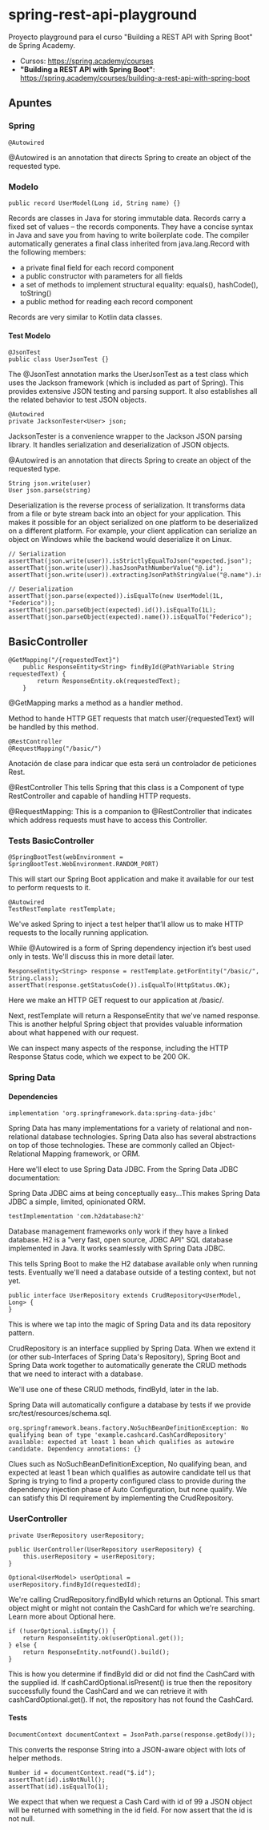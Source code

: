 # spring-rest-api-playground
Proyecto playground para el curso "Building a REST API with Spring Boot" de Spring Academy.

* Cursos: https://spring.academy/courses
* **"Building a REST API with Spring Boot"**: https://spring.academy/courses/building-a-rest-api-with-spring-boot

## Apuntes

### Spring

~~~
@Autowired
~~~
@Autowired is an annotation that directs Spring to create an object of the requested type.

### Modelo
~~~
public record UserModel(Long id, String name) {}
~~~
Records are classes in Java for storing immutable data. Records carry a fixed set of values – the records components. They have a concise syntax in Java and save you from having to write boilerplate code. The compiler automatically generates a final class inherited from java.lang.Record with the following members:
- a private final field for each record component
- a public constructor with parameters for all fields 
- a set of methods to implement structural equality: equals(), hashCode(), toString()
- a public method for reading each record component

Records are very similar to Kotlin data classes.

#### Test Modelo

~~~
@JsonTest
public class UserJsonTest {}
~~~
The @JsonTest annotation marks the UserJsonTest as a test class which uses the Jackson framework (which is included as part of Spring). This provides extensive JSON testing and parsing support. It also establishes all the related behavior to test JSON objects.

~~~
@Autowired
private JacksonTester<User> json;
~~~
JacksonTester is a convenience wrapper to the Jackson JSON parsing library. It handles serialization and deserialization of JSON objects.

@Autowired is an annotation that directs Spring to create an object of the requested type.

~~~
String json.write(user)
User json.parse(string)
~~~
Deserialization is the reverse process of serialization. It transforms data from a file or byte stream back into an object for your application.  This makes it possible for an object serialized on one platform to be deserialized on a different platform. For example, your client application can serialize an object on Windows while the backend would deserialize it on Linux.

~~~
// Serialization
assertThat(json.write(user)).isStrictlyEqualToJson("expected.json");
assertThat(json.write(user)).hasJsonPathNumberValue("@.id");
assertThat(json.write(user)).extractingJsonPathStringValue("@.name").isEqualTo("Federico");

// Deserialization
assertThat(json.parse(expected)).isEqualTo(new UserModel(1L, "Federico"));
assertThat(json.parseObject(expected).id()).isEqualTo(1L);
assertThat(json.parseObject(expected).name()).isEqualTo("Federico");
~~~

## BasicController

~~~
@GetMapping("/{requestedText}") 
    public ResponseEntity<String> findById(@PathVariable String requestedText) {
        return ResponseEntity.ok(requestedText);
    }
~~~
@GetMapping marks a method as a handler method. 

Method to hande HTTP GET requests that match user/{requestedText} will be handled by this method.

~~~
@RestController
@RequestMapping("/basic/")
~~~
Anotación de clase para indicar que esta será un controlador de peticiones Rest.

@RestController This tells Spring that this class is a Component of type RestController and capable of handling HTTP requests.

@RequestMapping: This is a companion to @RestController that indicates which address requests must have to access this Controller.

### Tests BasicController

~~~
@SpringBootTest(webEnvironment = SpringBootTest.WebEnvironment.RANDOM_PORT)
~~~
This will start our Spring Boot application and make it available for our test to perform requests to it.

~~~
@Autowired
TestRestTemplate restTemplate;
~~~
We've asked Spring to inject a test helper that’ll allow us to make HTTP requests to the locally running application.

While @Autowired is a form of Spring dependency injection it’s best used only in tests. We'll discuss this in more detail later.

~~~
ResponseEntity<String> response = restTemplate.getForEntity("/basic/", String.class);
assertThat(response.getStatusCode()).isEqualTo(HttpStatus.OK);

~~~
Here we make an HTTP GET request to our application at /basic/.

Next, restTemplate will return a ResponseEntity that we've named response. This is another helpful Spring object that provides valuable information about what happened with our request.





We can inspect many aspects of the response, including the HTTP Response Status code, which we expect to be 200 OK.

### Spring Data

#### Dependencies

~~~
implementation 'org.springframework.data:spring-data-jdbc'
~~~
Spring Data has many implementations for a variety of relational and non-relational database technologies. Spring Data also has several abstractions on top of those technologies. These are commonly called an Object-Relational Mapping framework, or ORM.

Here we'll elect to use Spring Data JDBC. From the Spring Data JDBC documentation:

Spring Data JDBC aims at being conceptually easy...This makes Spring Data JDBC a simple, limited, opinionated ORM.

~~~
testImplementation 'com.h2database:h2'
~~~
Database management frameworks only work if they have a linked database. H2 is a "very fast, open source, JDBC API" SQL database implemented in Java. It works seamlessly with Spring Data JDBC.

This tells Spring Boot to make the H2 database available only when running tests. Eventually we'll need a database outside of a testing context, but not yet.

~~~
public interface UserRepository extends CrudRepository<UserModel, Long> {
}
~~~
This is where we tap into the magic of Spring Data and its data repository pattern.

CrudRepository is an interface supplied by Spring Data. When we extend it (or other sub-Interfaces of Spring Data's Repository), Spring Boot and Spring Data work together to automatically generate the CRUD methods that we need to interact with a database.

We'll use one of these CRUD methods, findById, later in the lab.

Spring Data will automatically configure a database by tests if we provide src/test/resources/schema.sql.

~~~
org.springframework.beans.factory.NoSuchBeanDefinitionException: No qualifying bean of type 'example.cashcard.CashCardRepository' available: expected at least 1 bean which qualifies as autowire candidate. Dependency annotations: {}
~~~

Clues such as NoSuchBeanDefinitionException, No qualifying bean, and expected at least 1 bean which qualifies as autowire candidate tell us that Spring is trying to find a property configured class to provide during the dependency injection phase of Auto Configuration, but none qualify. We can satisfy this DI requirement by implementing the CrudRepository.

### UserController

~~~
private UserRepository userRepository;

public UserController(UserRepository userRepository) {
    this.userRepository = userRepository;
}
~~~

~~~
Optional<UserModel> userOptional = userRepository.findById(requestedId);
~~~
We're calling CrudRepository.findById which returns an Optional. This smart object might or might not contain the CashCard for which we're searching. Learn more about Optional here.

~~~
if (!userOptional.isEmpty()) {
    return ResponseEntity.ok(userOptional.get());
} else {
    return ResponseEntity.notFound().build();
}
~~~
This is how you determine if findById did or did not find the CashCard with the supplied id. If cashCardOptional.isPresent() is true then the repository successfully found the CashCard and we can retrieve it with cashCardOptional.get().  If not, the repository has not found the CashCard.

#### Tests

~~~
DocumentContext documentContext = JsonPath.parse(response.getBody());
~~~
This converts the response String into a JSON-aware object with lots of helper methods.

~~~
Number id = documentContext.read("$.id");
assertThat(id).isNotNull();
assertThat(id).isEqualTo(1);
~~~
We expect that when we request a Cash Card with id of 99 a JSON object will be returned with something in the id field. For now assert that the id is not null.
